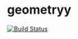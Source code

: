 # geometryy
[![Build Status](https://travis-ci.com/dnkzsmp/geometry.svg?branch=master)](https://travis-ci.com/dnkzsmp/geometry)
